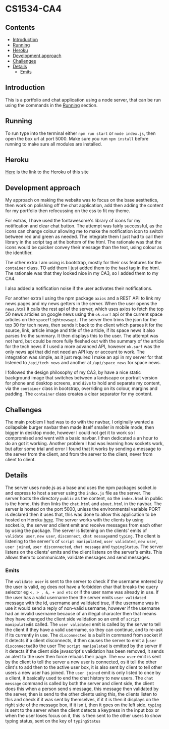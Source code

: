 # CS1534-CA4

## Contents

-   [Introduction](#introduction)
-   [Running](#running)
-   [Heroku](#heroku)
-   [Development approach](#development-approach)
-   [Challenges](#challenges)
-   [Details](#details)
    -   [Emits](#emits)

## Introduction

This is a portfolio and chat application using a node server, that can be run using the commands in the [Running](#running) section.

## Running

To run type into the terminal either `npm run start` or `node index.js`, then open the box url at port 5000. Make sure you run `npm install` before running to make sure all modules are installed.

## Heroku

[Here](https://arman-chat-app-ec32a39cf8d5.herokuapp.com/) is the link to the Heroku of this site

## Development approach

My approach on making the website was to focus on the base aesthetics, then work on polishing off the chat application, add then adding the content for my portfolio then refocussing on the css to fit my theme.

For extras, I have used the fontawesome's library of icons for my notification and clear chat button. The attempt was fairly successful, as the icons can change colour allowing me to make the notification icon to switch between red and green as needed. The integrate them I just had to call their library in the script tag at the bottom of the html. The rationale was that the icons would be quicker convey their message than the text, using colour as the identifier.

The other extra I am using is bootstrap, mostly for their css features for the `container` class. TO add them I just added them to the `head` tag in the html. The rationale was that they looked nice in my CA3, so I added them to my CA4.

I also added a notification noise if the user activates their notifications.

For another extra I using the npm package `axios` and a REST API to link my news pages and my news getters in the server. When the user opens the `news.html` it calls the rest api of the server, which uses axios to fetch the top 50 news articles on google news using the `ok.surf` api or the current space articles on the `spaceflightnewsapi`. The server then trims the json for the top 30 for tech news, then sends it back to the client which parses it for the source, link, article image and title of the article, if its space news it also parses fro the summary. It then displays this to the user. The attempt was not hard, but could be more fully fleshed out with the summary of the article for the tech news if I used a more advanced API, however `ok.surf` was the only news api that did not need an API key or account to work. The integration was simple, as it just required I make an api in my server for that listened to `/api/tech_news` and another at `/api/space_news` for space news.

I followed the design philosophy of my CA3, by have a nice static background image that switches between a landscape or portrait version for phone and desktop screens, and `div`s to hold and separate my content, via the `container` class in bootstrap, overriding on its colour, margins and padding. The `container` class creates a clear separator for my content.

## Challenges

The main problem I had was to do with the navbar, I originally wanted a collapsible burger navbar then made itself smaller in mobile mode, then bigger in desktop mode, however I could not get it to work so I compromised and went with a basic navbar. I then dedicated a an hour to do an got it working.
Another problem I had was learning how sockets work, but after some trial and error I found that it works by sending a message to the server from the client, and from the server to the client, never from client to client.

## Details

The server uses node.js as a base and uses the npm packages socket.io and express to host a server using the `index.js` file as the server. The server hosts the directory `public` as the content, so the `index.html` in public is the home, this then links the `chat.html` and `about.html` in the navbar. The server is hosted on the port 5000, unless the environmental variable PORT is declared then it uses that, this was done to allow this application to be hosted on Heroku [here](https://arman-chat-app-ec32a39cf8d5.herokuapp.com/). The server works with the clients by using socket.io, the server and client emit and receive messages from each other by using the package. The server is listening on the clients' emits of `validate user`, `new user`, `disconnect`, `chat message`and `typing`. The client is listening to the server's of `script manipulated`, `user validated`, `new user`, `user joined`, `user disconnected`, `chat message` and `typingStatus`. The server listens on the clients' emits and the client listens on the server's emits. This allows them to communicate, validate messages and send messages.

### Emits

The `validate user` is sent to the server to check if the username entered by the user is valid, eg does not have a forbidden char that breaks the query selector eg `<, > , &, + and etc` or if the user name was already in use. If the user has a valid username then the server emits `user validated` message with the id, username and validated true, if the username was in use it would send a reply of non-valid username, however if the username had an invalid username because of an illegal character then that means they have changed the client side validation so an emit of `script manipulated`is called.
The `user validated` emit is called by the server to tell the client if they have a valid username, so they can continue, and to re-ask if its currently in use.
The `disconnected` is a built in command from socket if it detects if a client disconnects, it then causes the server to emit a [`user disconnected`]to the user
The `script manipulated` is emitted by the server if it detects if the client side javascript's validation has been removed, it sends an alert to the user then force reloads their page.
The `new user` emit is sent by the client to tell the server a new user is connected, os it tell the other clint's to add then to the active user box, it is also sent by client to tell other users a new user has joined.
The `user joined` emit is only listed to once by a client, it basically used to end the chat history to new users.
The `chat message` command is called by both the server and client side, the client does this when a person send s message, this message then validated by the server, then is send to the other clients using this, the clients listen to this and check if it was sent by themselves, if it it is then it displays on the right side of the message box, if it isn't, then it goes on the left side.
`typing` is sent to the server when the client detects a keypress in the input box or when the user loses focus on it, this is then sent to the other users to show typing status, sent on the key of `typingStatus`
